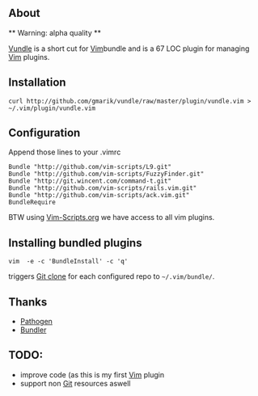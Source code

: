 ## About

** Warning: alpha quality **

[Vundle] is a short cut for [Vim]bundle and is a 67 LOC plugin for managing [Vim] plugins.


## Installation

    curl http://github.com/gmarik/vundle/raw/master/plugin/vundle.vim > ~/.vim/plugin/vundle.vim

## Configuration

Append those lines to your .vimrc

    Bundle "http://github.com/vim-scripts/L9.git"
    Bundle "http://github.com/vim-scripts/FuzzyFinder.git"
    Bundle "http://git.wincent.com/command-t.git"
    Bundle "http://github.com/vim-scripts/rails.vim.git"
    Bundle "http://github.com/vim-scripts/ack.vim.git"
    BundleRequire

BTW using [Vim-Scripts.org](http://vim-scripts.org) we have access to all vim plugins.

## Installing bundled plugins

    vim  -e -c 'BundleInstall' -c 'q'

triggers [Git clone](http://gitref.org/creating/#clone) for each configured repo to <code>~/.vim/bundle/</code>.

## Thanks

* [Pathogen]
* [Bundler]

## TODO:

* improve code (as this is my first [Vim] plugin
* support non [Git] resources aswell

[Vundle]:http://github.com/gmarik/vundle
[Pathogen]:http://github.com/tpope/vim-pathogen/
[Bundler]:http://github.com/wycats/bundler/
[Vim]:http://vim.org
[Git]:http://git-scm.com
